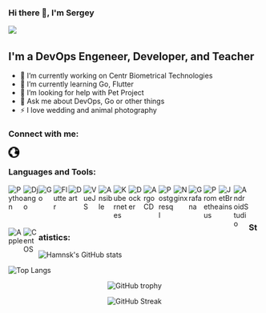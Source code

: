 ### Hi there 👋, I'm Sergey

![](https://komarev.com/ghpvc/?username=hamnsk)

## I'm a DevOps Engeneer, Developer, and Teacher

- 🔭 I’m currently working on Centr Biometrical Technologies
- 🌱 I’m currently learning Go, Flutter
- 🤔 I’m looking for help with Pet Project
- 💬 Ask me about DevOps, Go or other things
- ⚡ I love wedding and animal photography

### Connect with me:

[<img align="left" alt="sergeyvisman.ru" width="22px" src="https://raw.githubusercontent.com/iconic/open-iconic/master/svg/globe.svg" />][website]

<br />

### Languages and Tools:

<img align="left" alt="Python" width="30px" src="https://cdn.jsdelivr.net/gh/devicons/devicon/icons/python/python-original-wordmark.svg" />
<img align="left" alt="Django" width="30px" src="https://cdn.jsdelivr.net/gh/devicons/devicon/icons/django/django-plain.svg" />
<img align="left" alt="Go" width="30px" src="https://cdn.jsdelivr.net/gh/devicons/devicon/icons/go/go-original-wordmark.svg" />
<img align="left" alt="Flutter" width="30px" src="https://cdn.jsdelivr.net/gh/devicons/devicon/icons/flutter/flutter-original.svg" />
<img align="left" alt="Dart" width="30px" src="https://cdn.jsdelivr.net/gh/devicons/devicon/icons/dart/dart-original-wordmark.svg" />          
<img align="left" alt="VueJS" width="30px" src="https://cdn.jsdelivr.net/gh/devicons/devicon/icons/vuejs/vuejs-original-wordmark.svg" />
<img align="left" alt="Ansible" width="30px" src="https://cdn.jsdelivr.net/gh/devicons/devicon/icons/ansible/ansible-original-wordmark.svg" />
<img align="left" alt="Kubernetes" width="30px" src="https://cdn.jsdelivr.net/gh/devicons/devicon/icons/kubernetes/kubernetes-plain.svg" />
<img align="left" alt="Docker" width="30px" src="https://cdn.jsdelivr.net/gh/devicons/devicon/icons/docker/docker-original-wordmark.svg" />         
<img align="left" alt="ArgoCD" width="30px" src="https://cdn.jsdelivr.net/gh/devicons/devicon/icons/argocd/argocd-original.svg" />
<img align="left" alt="Postgresql" width="30px" src="https://cdn.jsdelivr.net/gh/devicons/devicon/icons/postgresql/postgresql-original-wordmark.svg" />
<img align="left" alt="Nginx" width="30px" src="https://cdn.jsdelivr.net/gh/devicons/devicon/icons/nginx/nginx-original.svg" />
<img align="left" alt="Grafana" width="30px" src="https://cdn.jsdelivr.net/gh/devicons/devicon/icons/grafana/grafana-original-wordmark.svg" />
<img align="left" alt="Prometheus" width="30px" src="https://cdn.jsdelivr.net/gh/devicons/devicon/icons/prometheus/prometheus-original.svg" />           <img align="left" alt="JetBrains" width="30px" src="https://cdn.jsdelivr.net/gh/devicons/devicon/icons/jetbrains/jetbrains-original.svg" />
<img align="left" alt="AndroidStudio" width="30px" src="https://cdn.jsdelivr.net/gh/devicons/devicon/icons/androidstudio/androidstudio-original.svg" />
<img align="left" alt="Apple" width="30px" src="https://cdn.jsdelivr.net/gh/devicons/devicon/icons/apple/apple-original.svg" />
<img align="left" alt="CentOS" width="30px" src="https://cdn.jsdelivr.net/gh/devicons/devicon/icons/centos/centos-original-wordmark.svg" />

<br />
<br />
<br />

### Statistics:

![Hamnsk's GitHub stats](https://github-readme-stats.vercel.app/api?username=hamnsk)

![Top Langs](https://github-readme-stats.vercel.app/api/top-langs/?username=hamnsk&layout=compact)

<p align="center">
  <img alt="GitHub trophy" src="https://github-profile-trophy.vercel.app/?username=hamnsk&column=-1" />
</p>

<p align="center">
  <img alt="GitHub Streak" src="https://github-readme-streak-stats.herokuapp.com/?user=hamnsk" />
</p>

[website]: https://sergeyvisman.ru/
